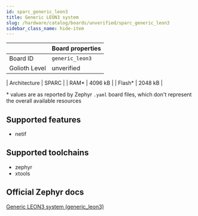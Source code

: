 ```yaml
---
id: sparc_generic_leon3
title: Generic LEON3 system
slug: /hardware/catalog/boards/unverified/sparc_generic_leon3
sidebar_class_name: hide-item
---
```


[//]: # (This is an auto-generated file, do not edit! Changes to it will be lost upon re-generation)



|                | Board properties     |
| -------------  | -------------------- |
| Board ID       | `generic_leon3` |
| Golioth Level  | unverified       |

| Architecture   | SPARC |
| RAM*           | 4096 kB |
| Flash*         | 2048 kB |

\* values are as reported by Zephyr `.yaml` board files, which don't represent the overall available resources



## Supported features

* netif

## Supported toolchains

* zephyr
* xtools

## Official Zephyr docs

[Generic LEON3 system (generic_leon3)](https://docs.zephyrproject.org/latest/boards/sparc/generic_leon3/doc/index.html)
